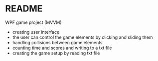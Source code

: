 # README #

WPF game project (MVVM)
- creating user interface
- the user can control the game elements by clicking and sliding them
- handling collisions between game elements
- counting time and scores and writing to a txt file
- creating the game setup by reading txt file
